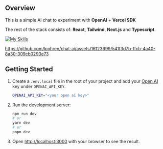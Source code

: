 ## Overview

This is a simple AI chat to experiment with **OpenAI** + **Vercel SDK**

The rest of the stack consists of: **React**, **Tailwind**, **Next.js** and **Typescript**.

[![My Skills](https://skillicons.dev/icons?i=react,tailwind,nextjs,typescript,&perline=8)](https://skillicons.dev)

https://github.com/lpohren/chat-ai/assets/16123699/541f3d7b-ffcb-4a40-8a30-309cb0293e73

## Getting Started

1. Create a `.env.local` file in the root of your project and add your [Open AI](https://openai.com/) key under `OPENAI_API_KEY`.

   ```bash
   OPENAI_API_KEY="<your open ai key>"
   ```

2. Run the development server:

   ```bash
   npm run dev
   # or
   yarn dev
   # or
   pnpm dev
   ```

3. Open [http://localhost:3000](http://localhost:3000) with your browser to see the result.
